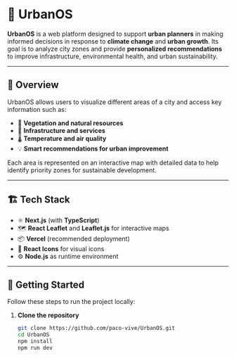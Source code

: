 # 🌆 UrbanOS

**UrbanOS** is a web platform designed to support **urban planners** in making informed decisions in response to **climate change** and **urban growth**. Its goal is to analyze city zones and provide **personalized recommendations** to improve infrastructure, environmental health, and urban sustainability.

---

## 🧭 Overview

UrbanOS allows users to visualize different areas of a city and access key information such as:
- 🌳 **Vegetation and natural resources**
- 🏥 **Infrastructure and services**
- 🌡️ **Temperature and air quality**
- 💡 **Smart recommendations for urban improvement**

Each area is represented on an interactive map with detailed data to help identify priority zones for sustainable development.

---

## 🏗️ Tech Stack

- ⚛️ **Next.js** (with **TypeScript**)
- 🗺️ **React Leaflet** and **Leaflet.js** for interactive maps
- 📦 **Vercel** (recommended deployment)
- 🧭 **React Icons** for visual icons
- ⚙️ **Node.js** as runtime environment

---

## 🚀 Getting Started

Follow these steps to run the project locally:

1. **Clone the repository**
   ```bash
   git clone https://github.com/paco-vive/UrbanOS.git
   cd UrbanOS
   npm install 
   npm run dev
